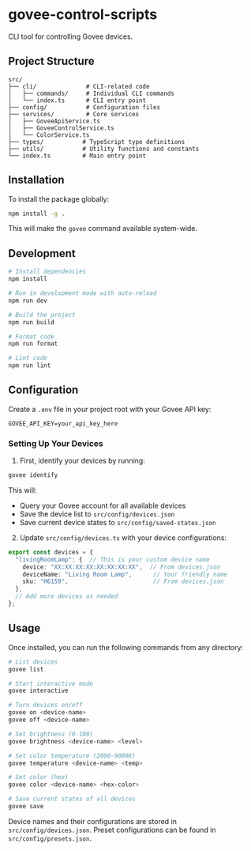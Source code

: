# govee-control-scripts

CLI tool for controlling Govee devices.

## Project Structure

```
src/
├── cli/              # CLI-related code
│   ├── commands/     # Individual CLI commands
│   └── index.ts      # CLI entry point
├── config/           # Configuration files
├── services/         # Core services
│   ├── GoveeApiService.ts
│   ├── GoveeControlService.ts
│   └── ColorService.ts
├── types/           # TypeScript type definitions
├── utils/           # Utility functions and constants
└── index.ts         # Main entry point
```

## Installation

To install the package globally:

```bash
npm install -g .
```

This will make the `govee` command available system-wide.

## Development

```bash
# Install dependencies
npm install

# Run in development mode with auto-reload
npm run dev

# Build the project
npm run build

# Format code
npm run format

# Lint code
npm run lint
```

## Configuration

Create a `.env` file in your project root with your Govee API key:

```
GOVEE_API_KEY=your_api_key_here
```

### Setting Up Your Devices

1. First, identify your devices by running:
```bash
govee identify
```

This will:
- Query your Govee account for all available devices
- Save the device list to `src/config/devices.json`
- Save current device states to `src/config/saved-states.json`

2. Update `src/config/devices.ts` with your device configurations:
```typescript
export const devices = {
  "livingRoomLamp": {  // This is your custom device name
    device: "XX:XX:XX:XX:XX:XX:XX:XX",  // From devices.json
    deviceName: "Living Room Lamp",      // Your friendly name
    sku: "H6159",                        // From devices.json
  },
  // Add more devices as needed
};
```

## Usage

Once installed, you can run the following commands from any directory:

```bash
# List devices
govee list

# Start interactive mode
govee interactive

# Turn devices on/off
govee on <device-name>
govee off <device-name>

# Set brightness (0-100)
govee brightness <device-name> <level>

# Set color temperature (2000-9000K)
govee temperature <device-name> <temp>

# Set color (hex)
govee color <device-name> <hex-color>

# Save current states of all devices
govee save
```

Device names and their configurations are stored in `src/config/devices.json`. Preset configurations can be found in `src/config/presets.json`.
